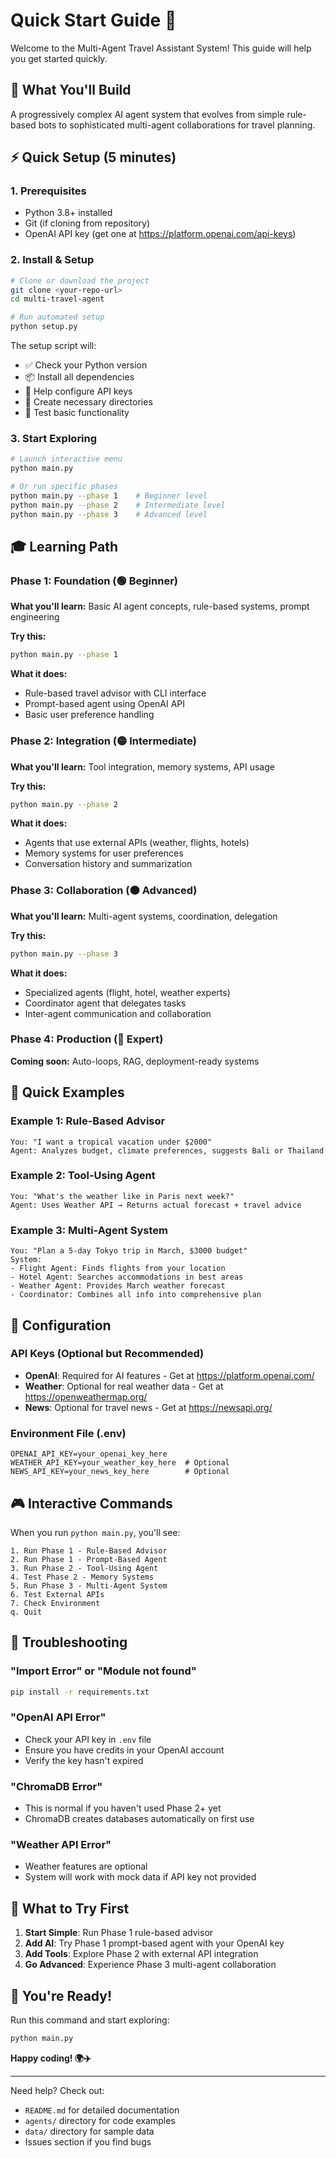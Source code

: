 # Quick Start Guide 🚀

Welcome to the Multi-Agent Travel Assistant System! This guide will help you get started quickly.

## 🎯 What You'll Build

A progressively complex AI agent system that evolves from simple rule-based bots to sophisticated multi-agent collaborations for travel planning.

## ⚡ Quick Setup (5 minutes)

### 1. Prerequisites
- Python 3.8+ installed
- Git (if cloning from repository)
- OpenAI API key (get one at https://platform.openai.com/api-keys)

### 2. Install & Setup
```bash
# Clone or download the project
git clone <your-repo-url>
cd multi-travel-agent

# Run automated setup
python setup.py
```

The setup script will:
- ✅ Check your Python version
- 📦 Install all dependencies
- 🔑 Help configure API keys
- 📁 Create necessary directories
- 🧪 Test basic functionality

### 3. Start Exploring
```bash
# Launch interactive menu
python main.py

# Or run specific phases
python main.py --phase 1    # Beginner level
python main.py --phase 2    # Intermediate level
python main.py --phase 3    # Advanced level
```

## 🎓 Learning Path

### Phase 1: Foundation (🟢 Beginner)
**What you'll learn:** Basic AI agent concepts, rule-based systems, prompt engineering

**Try this:**
```bash
python main.py --phase 1
```

**What it does:**
- Rule-based travel advisor with CLI interface
- Prompt-based agent using OpenAI API
- Basic user preference handling

### Phase 2: Integration (🟡 Intermediate) 
**What you'll learn:** Tool integration, memory systems, API usage

**Try this:**
```bash
python main.py --phase 2
```

**What it does:**
- Agents that use external APIs (weather, flights, hotels)
- Memory systems for user preferences
- Conversation history and summarization

### Phase 3: Collaboration (🟠 Advanced)
**What you'll learn:** Multi-agent systems, coordination, delegation

**Try this:**
```bash
python main.py --phase 3
```

**What it does:**
- Specialized agents (flight, hotel, weather experts)
- Coordinator agent that delegates tasks
- Inter-agent communication and collaboration

### Phase 4: Production (🔴 Expert)
**Coming soon:** Auto-loops, RAG, deployment-ready systems

## 🎯 Quick Examples

### Example 1: Rule-Based Advisor
```
You: "I want a tropical vacation under $2000"
Agent: Analyzes budget, climate preferences, suggests Bali or Thailand
```

### Example 2: Tool-Using Agent
```
You: "What's the weather like in Paris next week?"
Agent: Uses Weather API → Returns actual forecast + travel advice
```

### Example 3: Multi-Agent System
```
You: "Plan a 5-day Tokyo trip in March, $3000 budget"
System: 
- Flight Agent: Finds flights from your location
- Hotel Agent: Searches accommodations in best areas
- Weather Agent: Provides March weather forecast
- Coordinator: Combines all info into comprehensive plan
```

## 🔧 Configuration

### API Keys (Optional but Recommended)
- **OpenAI**: Required for AI features - Get at https://platform.openai.com/
- **Weather**: Optional for real weather data - Get at https://openweathermap.org/
- **News**: Optional for travel news - Get at https://newsapi.org/

### Environment File (.env)
```env
OPENAI_API_KEY=your_openai_key_here
WEATHER_API_KEY=your_weather_key_here  # Optional
NEWS_API_KEY=your_news_key_here        # Optional
```

## 🎮 Interactive Commands

When you run `python main.py`, you'll see:

```
1. Run Phase 1 - Rule-Based Advisor
2. Run Phase 1 - Prompt-Based Agent  
3. Run Phase 2 - Tool-Using Agent
4. Test Phase 2 - Memory Systems
5. Run Phase 3 - Multi-Agent System
6. Test External APIs
7. Check Environment
q. Quit
```

## 🚨 Troubleshooting

### "Import Error" or "Module not found"
```bash
pip install -r requirements.txt
```

### "OpenAI API Error"
- Check your API key in `.env` file
- Ensure you have credits in your OpenAI account
- Verify the key hasn't expired

### "ChromaDB Error" 
- This is normal if you haven't used Phase 2+ yet
- ChromaDB creates databases automatically on first use

### "Weather API Error"
- Weather features are optional
- System will work with mock data if API key not provided

## 🎯 What to Try First

1. **Start Simple**: Run Phase 1 rule-based advisor
2. **Add AI**: Try Phase 1 prompt-based agent with your OpenAI key
3. **Add Tools**: Explore Phase 2 with external API integration
4. **Go Advanced**: Experience Phase 3 multi-agent collaboration

## 🎉 You're Ready!

Run this command and start exploring:
```bash
python main.py
```

**Happy coding! 🌍✈️**

---

Need help? Check out:
- `README.md` for detailed documentation
- `agents/` directory for code examples  
- `data/` directory for sample data
- Issues section if you find bugs
